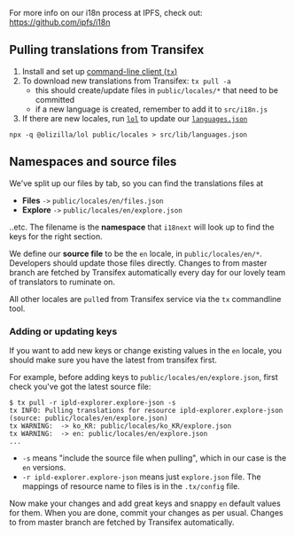 


For more info on our i18n process at IPFS, check out: https://github.com/ipfs/i18n

## Pulling translations from Transifex

1. Install and set up [command-line client (`tx`)](https://docs.transifex.com/client/installing-the-client)
2. To download new translations from Transifex: `tx pull -a`
    - this should create/update files in `public/locales/*` that need to be committed
    - if a new language is created, remember to add it to `src/i18n.js`
3. If there are new locales, run [`lol`](https://github.com/olizilla/lol) to update our [`languages.json`](src/lib/languages.json)

```console
npx -q @olizilla/lol public/locales > src/lib/languages.json
```

## Namespaces and source files

We've split up our files by tab, so you can find the translations files at

- **Files** `->` `public/locales/en/files.json`
- **Explore** `->` `public/locales/en/explore.json`

..etc. The filename is the **namespace** that `i18next` will look up to find the keys for the right section.

We define our **source file** to be the `en` locale, in `public/locales/en/*`. Developers should update those files directly. Changes to from master branch are fetched by Transifex automatically every day for our lovely team of translators to ruminate on.

All other locales are `pull`ed from Transifex service via the `tx` commandline tool.

### Adding or updating keys

If you want to add new keys or change existing values in the `en` locale, you should make sure you have the latest from transifex first.

For example, before adding keys to `public/locales/en/explore.json`, first check you've got the latest source file:

```console
$ tx pull -r ipld-explorer.explore-json -s
tx INFO: Pulling translations for resource ipld-explorer.explore-json (source: public/locales/en/explore.json)
tx WARNING:  -> ko_KR: public/locales/ko_KR/explore.json
tx WARNING:  -> en: public/locales/en/explore.json
...
```

- `-s` means "include the source file when pulling", which in our case is the `en` versions.
- `-r ipld-explorer.explore-json` means just `explore.json` file. The mappings of resource name to files
is in the `.tx/config` file.

Now make your changes and add great keys and snappy `en` default values for them. When you are done, commit your changes as per usual. Changes to from master branch are fetched by Transifex automatically.
